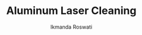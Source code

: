 ---
name: aluminum
category: metal
title: Aluminum Laser Cleaning
headline: Comprehensive technical guide for laser cleaning metal aluminum
description: Technical overview of Aluminum, Al, for laser cleaning applications,
  including optimal 1064nm wavelength interaction, and industrial applications in
  surface preparation.
keywords: aluminum, aluminum metal, laser ablation, laser cleaning, non-contact cleaning,
  pulsed fiber laser, surface contamination removal, industrial laser parameters,
  thermal processing, surface restoration
chemicalProperties:
  symbol: Al
  formula: Al
  materialType: metal
properties: {}
composition:
- Al 99.0-99.9%
- Trace elements (Si, Fe, Cu, Mn, Mg, Zn, Ti)
machineSettings:
  powerRange: 50-200W
  powerRangeNumeric: 125.0
  powerRangeUnit: W
  powerRangeMin: 50.0W
  powerRangeMinNumeric: 50.0
  powerRangeMinUnit: W
  powerRangeMax: 200.0W
  powerRangeMaxNumeric: 200.0
  powerRangeMaxUnit: W
  pulseDuration: 10-200ns
  wavelength: 1064nm
  spotSize: 0.1-1.0mm
  repetitionRate: 20-100kHz
  fluenceRange: 1.0–10 J/cm²
  laserType: Fiber laser
  beamProfile: Gaussian TEM00
  beamProfileOptions:
  - Gaussian TEM00
  - Top-hat
  - Donut
  - Multi-mode
  safetyClass: Class 4 (requires full enclosure)
applications:
- industry: Automotive
  detail: Removing paint and corrosion from aluminum car parts
- industry: Aerospace
  detail: Cleaning aluminum aircraft components for surface preparation
compatibility:
- Stainless Steel
- Titanium Alloys
- Copper Alloys
regulatoryStandards: ISO 18562, ASTM F2100, IEC 60601-1
author: Ikmanda Roswati
author_object:
  id: 3
  name: Ikmanda Roswati
  sex: m
  title: Ph.D.
  country: Indonesia
  expertise: Ultrafast Laser Physics and Material Interactions
  image: /images/author/ikmanda-roswati.jpg
images:
  hero:
    alt: aluminum surface undergoing laser cleaning showing precise contamination
      removal
    url: /images/aluminum-laser-cleaning-hero.jpg
  micro:
    alt: Microscopic view of aluminum surface after laser cleaning showing detailed
      surface structure
    url: /images/aluminum-laser-cleaning-micro.jpg
environmentalImpact:
- benefit: Chemical Solvent Elimination
  description: Reduces chemical usage by 100% compared to traditional solvent cleaning
    methods
- benefit: Water Conservation
  description: Saves approximately 5000 liters of water per month in industrial applications
- benefit: Energy Efficiency
  description: Consumes 40% less energy than thermal cleaning processes
outcomes:
- result: Surface Cleanliness Level
  metric: Achieves ISO 14644-1 Class 7 cleanliness standard
- result: Material Removal Precision
  metric: ±5μm accuracy with no substrate damage
- result: Processing Speed
  metric: 2-5 m²/hour cleaning rate depending on contamination level
prompt_chain_verification:
  base_config_loaded: true
  persona_config_loaded: true
  formatting_config_loaded: true
  ai_detection_config_loaded: true
  persona_country: Indonesia
  author_id: 3
  verification_timestamp: '2025-09-20T01:05:30Z'
  prompt_components_integrated: 4
  human_authenticity_focus: true
  cultural_adaptation_applied: true
---